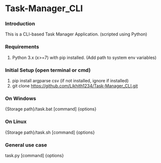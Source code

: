 # Task-Manager_CLI  

### Introduction  
This is a CLI-based Task Manager Application. (scripted using Python)  

### Requirements  
1) Python 3.x (x>=7) with pip installed. (Add path to system env variables)  

### Initial Setup  (open terminal or cmd)  
1) pip install argparse csv  (if not installed, ignore if installed)  
2) git clone https://github.com/Likhith1234/Task-Manager_CLI.git  

### On Windows  
  {Storage path}/task.bat [command] {options}  

### On Linux  
  {Storage path}/task.sh [command] {options}  
  
### General use case  
  task.py [command] {options}  
